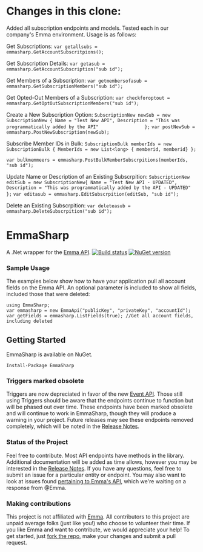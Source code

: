 # Changes in this clone: 

Added all subscription endpoints and models. Tested each in our company's Emma environment. 
Usage is as follows:

Get Subscriptions:
` var getallsubs = emmasharp.GetAccountSubscritpions(); `

Get Subscription Details:
`var getasub = emmasharp.GetAccountSubscription("sub id");`

Get Members of a Subscription:
`var getmembersofasub = emmasharp.GetSubscriptionMembers("sub id");`

Get Opted-Out Members of a Subscription:
`var checkforoptout = emmasharp.GetOptOutSubscriptionMembers("sub id");`

Create a New Subscription Option:
` SubscriptionNew newSub = new SubscriptionNew
            {
                Name = "Test New API",
                Description = "This was programmatically added by the API"                
            }; `
`var postNewSub = emmasharp.PostNewSubscription(newSub);`

Subscribe Member IDs in Bulk:
`SubscriptionBulk memberIds = new SubscriptionBulk
            {
                MemberIds = new List<long> { memberid, memberid}
            };`

`var bulkmemmeers = emmasharp.PostBulkMemberSubscrpitions(memberIds, "sub id");`

Update Name or Description of an Existing Subscrpition:
`SubscriptionNew editSub = new SubscriptionNew{ Name = "Test New API - UPDATED",  Description = "This was programmatically added by the API - UPDATED" };`
`var editasub = emmasharp.EditSubscrpition(editSub, "sub id");`

Delete an Existing Subscrpition:
`var deleteasub = emmasharp.DeleteSubscrpition("sub id");`



# EmmaSharp

A .Net wrapper for the [Emma API](http://api.myemma.com/). [![Build status](https://ci.appveyor.com/api/projects/status/v66btpa1dxv7vlwv?svg=true)](https://ci.appveyor.com/project/kylegregory/emmasharp) [![NuGet version](https://badge.fury.io/nu/EmmaSharp.svg)](https://www.nuget.org/packages/EmmaSharp)

### Sample Usage

The examples below show how to have your application pull all account fields on the Emma API. An optional parameter is included to show all fields, included those that were deleted:

    using EmmaSharp;
    var emmasharp = new EmmaApi("publicKey", "privateKey", "accountId");
    var getFields = emmasharp.ListFields(true); //Get all account fields, including deleted
    
## Getting Started

EmmaSharp is available on NuGet.

```
Install-Package EmmaSharp
```

### Triggers marked obsolete

Triggers are now depreciated in favor of the new [Event API](http://api.myemma.com/api/external/event_api.html). Those still using Triggers should be aware that the endpoints continue to function but will be phased out over time. These endpoints have been marked obsolete and will continue to work in EmmaSharp, though they will produce a warning in your project. Future releases may see these endpoints removed completely, which will be noted in the [Release Notes](https://github.com/kylegregory/EmmaSharp/blob/master/ReleaseNotes.md).

### Status of the Project

Feel free to contribute. Most API endpoints have methods in the library. Additional documentation will be added as time allows, however you may be interested in the [Release Notes](https://github.com/kylegregory/EmmaSharp/blob/master/ReleaseNotes.md). If you have any questions, feel free to submit an issue for a particular entity or endpoint. You may also want to look at issues found [pertaining to Emma's API](https://github.com/kylegregory/EmmaSharp/issues?q=is%3Aopen+is%3Aissue+label%3A%22api+bug%22), which we're waiting on a response from @Emma.

### Making contributions

This project is not affiliated with [Emma](http://myemma.com/meet-us). All contributors to this project are unpaid average folks (just like you!) who choose to volunteer their time. If you like Emma and want to contribute, we would appreciate your help! To get started, just [fork the repo](https://help.github.com/articles/fork-a-repo), make your changes and submit a pull request.
